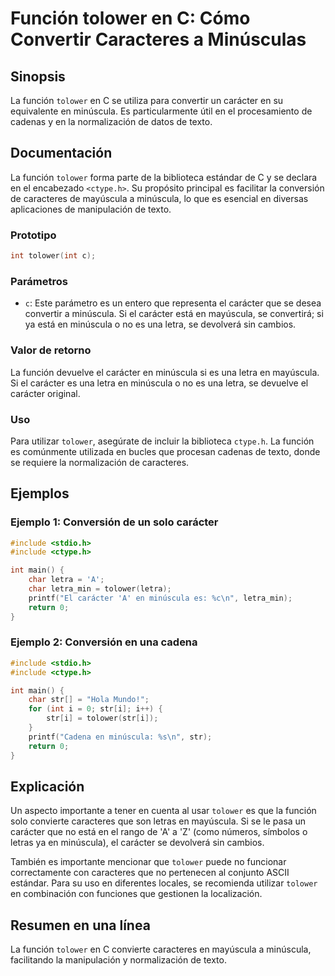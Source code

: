 <!--
Meta Description: # Función tolower en C: Cómo Convertir Caracteres a Minúsculas ## Sinopsis La función `tolower` en C se utiliza para convertir un carácter en su equiv...
Meta Keywords: tolower, carácter, minúscula, que, función
-->

# Función tolower en C: Cómo Convertir Caracteres a Minúsculas

## Sinopsis
La función `tolower` en C se utiliza para convertir un carácter en su equivalente en minúscula. Es particularmente útil en el procesamiento de cadenas y en la normalización de datos de texto.

## Documentación
La función `tolower` forma parte de la biblioteca estándar de C y se declara en el encabezado `<ctype.h>`. Su propósito principal es facilitar la conversión de caracteres de mayúscula a minúscula, lo que es esencial en diversas aplicaciones de manipulación de texto.

### Prototipo
```c
int tolower(int c);
```

### Parámetros
- `c`: Este parámetro es un entero que representa el carácter que se desea convertir a minúscula. Si el carácter está en mayúscula, se convertirá; si ya está en minúscula o no es una letra, se devolverá sin cambios.

### Valor de retorno
La función devuelve el carácter en minúscula si es una letra en mayúscula. Si el carácter es una letra en minúscula o no es una letra, se devuelve el carácter original.

### Uso
Para utilizar `tolower`, asegúrate de incluir la biblioteca `ctype.h`. La función es comúnmente utilizada en bucles que procesan cadenas de texto, donde se requiere la normalización de caracteres.

## Ejemplos
### Ejemplo 1: Conversión de un solo carácter
```c
#include <stdio.h>
#include <ctype.h>

int main() {
    char letra = 'A';
    char letra_min = tolower(letra);
    printf("El carácter 'A' en minúscula es: %c\n", letra_min);
    return 0;
}
```

### Ejemplo 2: Conversión en una cadena
```c
#include <stdio.h>
#include <ctype.h>

int main() {
    char str[] = "Hola Mundo!";
    for (int i = 0; str[i]; i++) {
        str[i] = tolower(str[i]);
    }
    printf("Cadena en minúscula: %s\n", str);
    return 0;
}
```

## Explicación
Un aspecto importante a tener en cuenta al usar `tolower` es que la función solo convierte caracteres que son letras en mayúscula. Si se le pasa un carácter que no está en el rango de 'A' a 'Z' (como números, símbolos o letras ya en minúscula), el carácter se devolverá sin cambios. 

También es importante mencionar que `tolower` puede no funcionar correctamente con caracteres que no pertenecen al conjunto ASCII estándar. Para su uso en diferentes locales, se recomienda utilizar `tolower` en combinación con funciones que gestionen la localización.

## Resumen en una línea
La función `tolower` en C convierte caracteres en mayúscula a minúscula, facilitando la manipulación y normalización de texto.